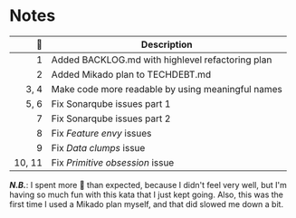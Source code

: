 # Notes

|     🍅 | Description                                       |
| -----: | ------------------------------------------------- |
|      1 | Added BACKLOG.md with highlevel refactoring plan  |
|      2 | Added Mikado plan to TECHDEBT.md                  |
|   3, 4 | Make code more readable by using meaningful names |
|   5, 6 | Fix Sonarqube issues part 1                       |
|      7 | Fix Sonarqube issues part 2                       |
|      8 | Fix _Feature envy_ issues                         |
|      9 | Fix _Data clumps_ issue                           |
| 10, 11 | Fix _Primitive obsession_ issue                   |

**_N.B._**: I spent more 🍅 than expected, because I didn't feel very well, but
I'm having so much fun with this kata that I just kept going. Also, this was the
first time I used a Mikado plan myself, and that did slowed me down a bit.
